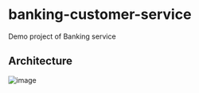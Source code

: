 # banking-customer-service
Demo project of Banking service

## Architecture

![image](https://github.com/user-attachments/assets/a7684aab-537f-46ff-a294-a1b8a484767e)

